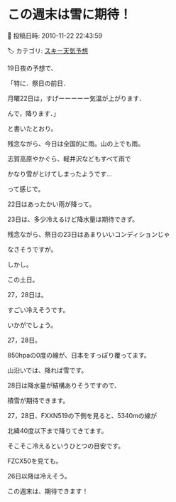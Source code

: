 # この週末は雪に期待！

📅 投稿日時: 2010-11-22 22:43:59

🏷️ カテゴリ: [スキー天気予想](c6554f5c3c106093b511a8daae23757e8.md)

19日夜の予想で、


「特に．祭日の前日．


月曜22日は，すげーーーーー気温が上がります．


んで，降ります．」


と書いたとおり。


残念ながら、今日は全国的に雨。山の上でも雨。


志賀高原やかぐら、軽井沢などもすべて雨で


かなり雪がとけてしまったようです…





って感じで。


22日はあったかい雨が降って。


23日は、多少冷えるけど降水量は期待できず。


残念ながら、祭日の23日はあまりいいコンディションじゃ


なさそうですが。





しかし。


この土日。


27，28日は。


すごい冷えそうです。


[](http://blogimg.goo.ne.jp/user_image/6e/ed/59de8b688a9c166e52290d74d78ce45a.jpg)





いかがでしょう。


27，28日。


850hpaの0度の線が、日本をすっぽり覆ってます。


山沿いでは、降れば雪です。


28日は降水量が結構ありそうですので、


積雪が期待できます。


27，28日、FXXN519の下側を見ると、5340mの線が


北緯40度以下まで降りてきてます。


そこそこ冷えるというひとつの目安です。





[](http://blogimg.goo.ne.jp/user_image/5d/c3/57bb759457e728b6abd77effeb471457.jpg)


FZCX50を見ても。


26日以降は冷えそう。





この週末は、期待できます！
